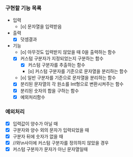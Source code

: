 ### 구현할 기능 목록

- 입력
    - [o] 문자열을 입력받음
- 출력
    - [x] 덧셈결과
- 기능
    - [o] 아무것도 입력받지 않았을 때 0을 출력하는 함수
    - [x] 커스텀 구분자가 지정되었는지 구분하는 함수
        - [x] 커스텀 구분자를 추출하는 함수
        - [o] 커스텀 구분자를 기준으로 문자열을 분리하는 함수
    - [o] 일반 구분자를 기준으로 문자열을 분리하는 함수
    - [x] 분리된 문자열의 각 원소를 Int형으로 변환시켜주는 함수
    - [x] 분리된 숫자의 합을 구하는 함수
    - [x] 예외처리함수

### 예외처리

- [x] 입력값이 양수가 아닐 때
- [x] 구분자와 양수 외의 문자가 입력되었을 때
- [x] 구분자 뒤에 숫자가 없을 때
- [x] //와\n사이에 커스텀 구분자를 정의하지 않았을 경우
- [x] 커스텀 구분자가 문자가 아닌 문자열일때